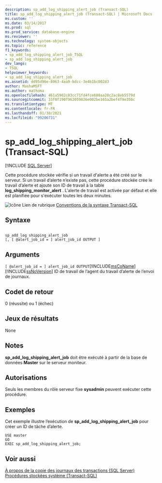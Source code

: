 ```yaml
---
description: sp_add_log_shipping_alert_job (Transact-SQL)
title: sp_add_log_shipping_alert_job (Transact-SQL) | Microsoft Docs
ms.custom: ''
ms.date: 03/14/2017
ms.prod: sql
ms.prod_service: database-engine
ms.reviewer: ''
ms.technology: system-objects
ms.topic: reference
f1_keywords:
- sp_add_log_shipping_alert_job_TSQL
- sp_add_log_shipping_alert_job
dev_langs:
- TSQL
helpviewer_keywords:
- sp_add_log_shipping_alert_job
ms.assetid: dd95d96e-8963-4aa9-bdcc-3e4b1bc002d3
author: MashaMSFT
ms.author: mathoma
ms.openlocfilehash: 461a5902c03cc71fd4fce608aa20c2ac8eb5579d
ms.sourcegitcommit: 33f0f190f962059826e002be165a2bef4f9e350c
ms.translationtype: MT
ms.contentlocale: fr-FR
ms.lasthandoff: 01/30/2021
ms.locfileid: "99206731"
---
```

# <a name="sp_add_log_shipping_alert_job-transact-sql"></a>sp_add_log_shipping_alert_job (Transact-SQL)
[!INCLUDE [SQL Server](../../includes/applies-to-version/sqlserver.md)]

  Cette procédure stockée vérifie si un travail d'alerte a été créé sur le serveur. Si un travail d’alerte n’existe pas, cette procédure stockée crée le travail d’alerte et ajoute son ID de travail à la table **log_shipping_monitor_alert** . L'alerte de travail est activée par défaut et elle est planifiée pour s'exécuter toutes les deux minutes.  
  
 ![Icône Lien de rubrique](../../database-engine/configure-windows/media/topic-link.gif "Icône du lien de rubrique") [Conventions de la syntaxe Transact-SQL](../../t-sql/language-elements/transact-sql-syntax-conventions-transact-sql.md)  
  
## <a name="syntax"></a>Syntaxe  
  
```  
  
sp_add_log_shipping_alert_job  
[, [ @alert_job_id = ] alert_job_id OUTPUT ]  
```  
  
## <a name="arguments"></a>Arguments  
`[ @alert_job_id = ] alert_job_id OUTPUT`[!INCLUDE[msCoName](../../includes/msconame-md.md)] [!INCLUDE[ssNoVersion](../../includes/ssnoversion-md.md)] ID de travail de l’agent du travail d’alerte de l’envoi de journaux.  
  
## <a name="return-code-values"></a>Codet de retour  
 0 (réussite) ou 1 (échec)  
  
## <a name="result-sets"></a>Jeux de résultats  
 None  
  
## <a name="remarks"></a>Notes  
 **sp_add_log_shipping_alert_job** doit être exécuté à partir de la base de données **Master** sur le serveur moniteur.  
  
## <a name="permissions"></a>Autorisations  
 Seuls les membres du rôle serveur fixe **sysadmin** peuvent exécuter cette procédure.  
  
## <a name="examples"></a>Exemples  
 Cet exemple illustre l’exécution de **sp_add_log_shipping_alert_job** pour créer un ID de tâche d’alerte.  
  
```  
USE master  
GO  
EXEC sp_add_log_shipping_alert_job;  
```  
  
## <a name="see-also"></a>Voir aussi  
 [À propos de la copie des journaux des transactions &#40;SQL Server&#41;](../../database-engine/log-shipping/about-log-shipping-sql-server.md)   
 [Procédures stockées système &#40;Transact-SQL&#41;](../../relational-databases/system-stored-procedures/system-stored-procedures-transact-sql.md)  
  
  
